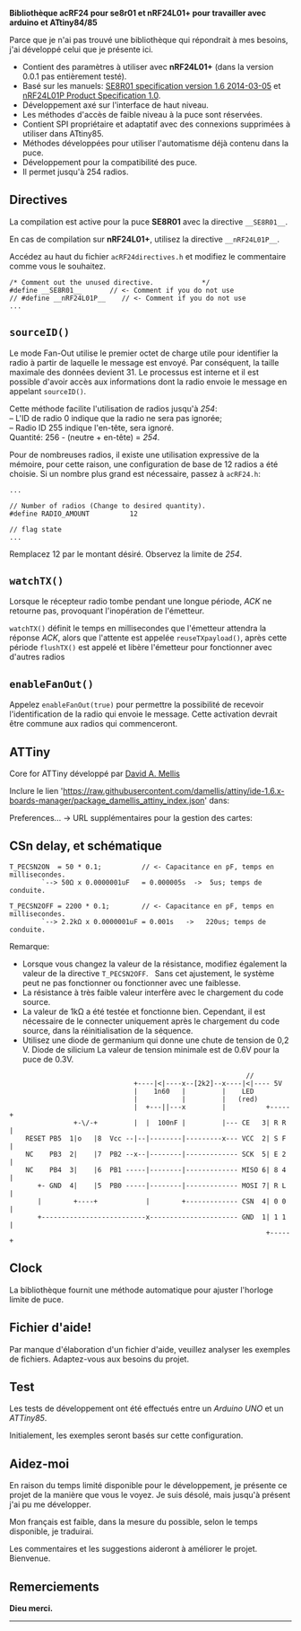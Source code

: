 
**Bibliothèque acRF24 pour se8r01 et nRF24L01+ pour travailler avec arduino et ATtiny84/85**

Parce que je n'ai pas trouvé une bibliothèque qui répondrait à mes besoins, j'ai développé celui que je présente ici.
* Contient des paramètres à utiliser avec **nRF24L01+** (dans la version 0.0.1 pas entièrement testé).
* Basé sur les manuels:
[SE8R01 specification version 1.6 2014-03-05](http://community.atmel.com/sites/default/files/forum_attachments/SE8R01_DataSheet_v1%20-%20副本.pdf)
 et [nRF24L01P Product Specification 1.0](https://www.nordicsemi.com/eng/content/download/2726/34069/file/nRF24L01P_Product_Specification_1_0.pdf).
* Développement axé sur l'interface de haut niveau.
* Les méthodes d'accès de faible niveau à la puce sont réservées.
* Contient SPI propriétaire et adaptatif avec des connexions supprimées à utiliser dans ATtiny85.
* Méthodes développées pour utiliser l'automatisme déjà contenu dans la puce.
* Développement pour la compatibilité des puce.
* Il permet jusqu'à 254 radios.

Directives
------------
  La compilation est active pour la puce **SE8R01** avec la directive `__SE8R01__`.
  
  En cas de compilation sur **nRF24L01+**, utilisez la directive `__nRF24L01P__`.

  Accédez au haut du fichier `acRF24directives.h` et modifiez le commentaire comme vous le souhaitez.

```
/* Comment out the unused directive.            */
#define __SE8R01__       // <- Comment if you do not use
// #define __nRF24L01P__    // <- Comment if you do not use
...
```


`sourceID()`
------------
  Le mode Fan-Out utilise le premier octet de charge utile pour identifier la radio à partir de laquelle le message est envoyé. Par conséquent, la taille maximale des données devient 31. Le processus est interne et il est possible d'avoir accès aux informations dont la radio envoie le message en appelant `sourceID()`.
  
  Cette méthode facilite l'utilisation de radios jusqu'à *254*:    
  – L'ID de radio 0 indique que la radio ne sera pas ignorée;    
  – Radio ID 255 indique l'en-tête, sera ignoré.    
  Quantité: 256 - (neutre + en-tête) = *254*.
  
  Pour de nombreuses radios, il existe une utilisation expressive de la mémoire, pour cette raison, une configuration de base de 12 radios a été choisie. Si un nombre plus grand est nécessaire, passez à `acRF24.h`:

```
...

// Number of radios (Change to desired quantity).
#define RADIO_AMOUNT          12

// flag state
...
```

  Remplacez 12 par le montant désiré. Observez la limite de *254*.


`watchTX()`
------------
  Lorsque le récepteur radio tombe pendant une longue période, *ACK* ne retourne pas, provoquant l'inopération de l'émetteur.

  `watchTX()` définit le temps en millisecondes que l'émetteur attendra la réponse *ACK*, alors que l'attente est appelée `reuseTXpayload()`, après cette période `flushTX()` est appelé et libère l'émetteur pour fonctionner avec d'autres radios


`enableFanOut()`
------------
  Appelez `enableFanOut(true)` pour permettre la possibilité de recevoir l'identification de la radio qui envoie le message. Cette activation devrait être commune aux radios qui commenceront.


ATTiny
------------
  Core for ATTiny développé par [David A. Mellis](https://github.com/damellis/attiny)
  
  Inclure le lien 'https://raw.githubusercontent.com/damellis/attiny/ide-1.6.x-boards-manager/package_damellis_attiny_index.json' dans: 

  Preferences... -> URL supplémentaires pour la gestion des cartes:

CSn delay, et schématique
------------
```  
T_PECSN2ON  = 50 * 0.1;          // <- Capacitance en pF, temps en millisecondes.
        `--> 50Ω x 0.0000001uF   = 0.000005s  ->  5us; temps de conduite.

T_PECSN2OFF = 2200 * 0.1;        // <- Capacitance en pF, temps en millisecondes.
        `--> 2.2kΩ x 0.0000001uF = 0.001s   ->   220us; temps de conduite.
```  
  Remarque:
  * Lorsque vous changez la valeur de la résistance, modifiez également la valeur de la directive `T_PECSN2OFF`.
  Sans cet ajustement, le système peut ne pas fonctionner ou fonctionner avec une faiblesse.
  * La résistance à très faible valeur interfère avec le chargement du code source.
  * La valeur de 1kΩ a été testée et fonctionne bien. Cependant, il est nécessaire de le connecter uniquement après le chargement du code source, dans la réinitialisation de la séquence.
  * Utilisez une diode de germanium qui donne une chute de tension de 0,2 V. Diode de silicium La valeur de tension minimale est de 0.6V pour la puce de 0.3V.
```  
                                                           //
                               +----|<|----x--[2k2]--x----|<|---- 5V 
                               |    1n60   |         |    LED
                               |           |         |   (red)
                               |  +---||---x         |          +-----+
                +-\/-+         |  |  100nF |         |--- CE   3| R R |
    RESET PB5  1|o   |8  Vcc --|--|--------|---------x--- VCC  2| S F |
    NC    PB3  2|    |7  PB2 --x--|--------|------------- SCK  5| E 2 |
    NC    PB4  3|    |6  PB1 -----|--------|------------- MISO 6| 8 4 |
       +- GND  4|    |5  PB0 -----|--------|------------- MOSI 7| R L |
       |        +----+            |        +------------- CSN  4| 0 0 |
       +--------------------------x---------------------- GND  1| 1 1 |
                                                                +-----+

```


Clock
------------
  La bibliothèque fournit une méthode automatique pour ajuster l'horloge limite de puce.


Fichier d'aide!
------------
  Par manque d'élaboration d'un fichier d'aide, veuillez analyser les exemples de fichiers. Adaptez-vous aux besoins du projet.


Test
------------
  Les tests de développement ont été effectués entre un *Arduino UNO* et un *ATTiny85*.
  
  Initialement, les exemples seront basés sur cette configuration.


Aidez-moi
------------
  En raison du temps limité disponible pour le développement, je présente ce projet de la manière que vous le voyez. Je suis désolé, mais jusqu'à présent j'ai pu me développer.
  
  Mon français est faible, dans la mesure du possible, selon le temps disponible, je traduirai.
  
  Les commentaires et les suggestions aideront à améliorer le projet. Bienvenue.


Remerciements
------------
  **Dieu merci.**
  
------------

